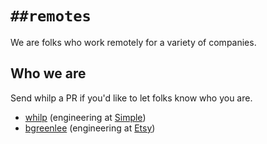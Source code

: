 # `##remotes`

We are folks who work remotely for a variety of companies.

## Who we are

Send whilp a PR if you'd like to let folks know who you are.

- [whilp][] (engineering at [Simple][])
- [bgreenlee][] (engineering at [Etsy][])

[whilp]: https://twitter.com/whilp
[bgreenlee]: https://twitter.com/bgreenlee

[Simple]: https://simple.com/
[Etsy]: https://etsy.com
